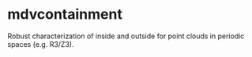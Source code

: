 # mdvcontainment
Robust characterization of inside and outside for point clouds in periodic spaces (e.g. R3/Z3).
